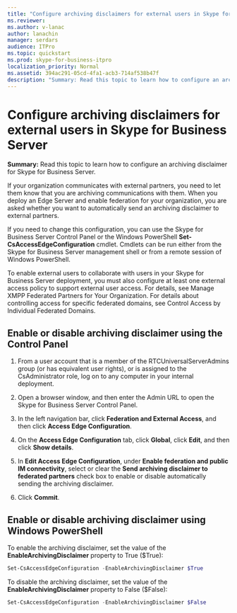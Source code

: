 ```yaml
---
title: "Configure archiving disclaimers for external users in Skype for Business Server"
ms.reviewer: 
ms.author: v-lanac
author: lanachin
manager: serdars
audience: ITPro
ms.topic: quickstart
ms.prod: skype-for-business-itpro
localization_priority: Normal
ms.assetid: 394ac291-05cd-4fa1-acb3-714af538b47f
description: "Summary: Read this topic to learn how to configure an archiving disclaimer for Skype for Business Server."
---
```


# Configure archiving disclaimers for external users in Skype for Business Server
 
**Summary:** Read this topic to learn how to configure an archiving disclaimer for Skype for Business Server.
  
If your organization communicates with external partners, you need to let them know that you are archiving communications with them. When you deploy an Edge Server and enable federation for your organization, you are asked whether you want to automatically send an archiving disclaimer to external partners. 
  
If you need to change this configuration, you can use the Skype for Business Server Control Panel or the Windows PowerShell **Set-CsAccessEdgeConfiguration** cmdlet. Cmdlets can be run either from the Skype for Business Server management shell or from a remote session of Windows PowerShell.
  
To enable external users to collaborate with users in your Skype for Business Server deployment, you must also configure at least one external access policy to support external user access. For details, see Manage XMPP Federated Partners for Your Organization. For details about controlling access for specific federated domains, see Control Access by Individual Federated Domains.
  
## Enable or disable archiving disclaimer using the Control Panel

1. From a user account that is a member of the RTCUniversalServerAdmins group (or has equivalent user rights), or is assigned to the CsAdministrator role, log on to any computer in your internal deployment.
    
2. Open a browser window, and then enter the Admin URL to open the Skype for Business Server Control Panel. 
    
3. In the left navigation bar, click **Federation and External Access**, and then click **Access Edge Configuration**.
    
4. On the **Access Edge Configuration** tab, click **Global**, click **Edit**, and then click **Show details**.
    
5. In **Edit Access Edge Configuration**, under **Enable federation and public IM connectivity**, select or clear the **Send archiving disclaimer to federated partners** check box to enable or disable automatically sending the archiving disclaimer.
    
6. Click **Commit**.
    
## Enable or disable archiving disclaimer using Windows PowerShell

To enable the archiving disclaimer, set the value of the **EnableArchivingDisclaimer** property to True ($True):
  
```powershell
Set-CsAccessEdgeConfiguration -EnableArchivingDisclaimer $True
```

To disable the archiving disclaimer, set the value of the **EnableArchivingDisclaimer** property to False ($False):
  
```powershell
Set-CsAccessEdgeConfiguration -EnableArchivingDisclaimer $False
```


